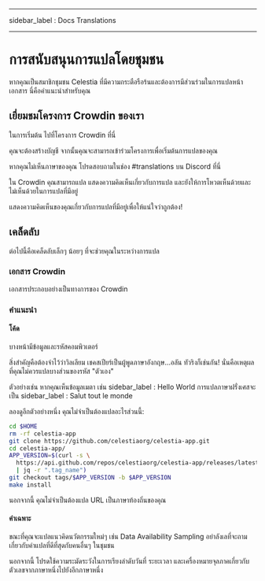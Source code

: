 - - -
sidebar_label : Docs Translations
- - -

# การสนับสนุนการแปลโดยชุมชน

หากคุณเป็นสมาชิกชุมชน Celestia ที่มีความกระตือรือร้นและต้องการมีส่วนร่วมในการแปลหน้าเอกสาร นี่คือคำแนะนำสำหรับคุณ

## เยี่ยมชมโครงการ Crowdin ของเรา

ในการเริ่มต้น ไปที่โครงการ Crowdin ที่นี่

คุณจะต้องสร้างบัญชี จากนั้นคุณจะสามารถเข้าร่วมโครงการเพื่อเริ่มต้นการแปลของคุณ

หากคุณไม่เห็นภาษาของคุณ โปรดสอบถามในช่อง #translations บน Discord ที่นี่

ใน Crowdin คุณสามารถแปล แสดงความคิดเห็นเกี่ยวกับการแปล และยังให้การโหวตเห็นด้วยและไม่เห็นด้วยในการแปลที่มีอยู่

แสดงความคิดเห็นของคุณเกี่ยวกับการแปลที่มีอยู่เพื่อให้แน่ใจว่าถูกต้อง!

## เคล็ดลับ

ต่อไปนี้คือเคล็ดลับเล็กๆ น้อยๆ ที่จะช่วยคุณในระหว่างการแปล

### เอกสาร Crowdin

เอกสารประกอบอย่างเป็นทางการของ Crowdin

### คำแนะนำ

#### โค้ด

บางหน้ามีข้อมูลและรหัสคอมพิวเตอร์

สิ่งสำคัญคือต้องจำไว้ว่าวิลเลียม เชคสเปียร์เป็นผู้พูดภาษาอังกฤษ...อลัน ทัวริงก็เช่นกัน! นั่นคือเหตุผลที่คุณไม่ควรแปลบางส่วนของรหัส "ตัวเอง"

ตัวอย่างเช่น หากคุณเห็นข้อมูลเมตา เช่น sidebar_label : Hello World การแปลภาษาฝรั่งเศสจะเป็น sidebar_label : Salut tout le monde

ลองดูอีกตัวอย่างหนึ่ง คุณไม่จำเป็นต้องแปลอะไรส่วนนี้:

```sh
cd $HOME
rm -rf celestia-app
git clone https://github.com/celestiaorg/celestia-app.git
cd celestia-app/
APP_VERSION=$(curl -s \
  https://api.github.com/repos/celestiaorg/celestia-app/releases/latest \
  | jq -r ".tag_name")
git checkout tags/$APP_VERSION -b $APP_VERSION
make install
```

นอกจากนี้ คุณไม่จำเป็นต้องแปล URL เป็นภาษาท้องถิ่นของคุณ

#### คำเฉพาะ

ขณะที่คุณจะแปลแนวคิดนวัตกรรมใหม่ๆ เช่น Data Availability Sampling อย่าลังเลที่จะถามเกี่ยวกับคำแปลที่ดีที่สุดกับคนอื่นๆ ในชุมชน

นอกจากนี้ โปรดใช้ความระมัดระวังในการเรียงลำดับวันที่ ระยะเวลา และเครื่องหมายจุลภาคเกี่ยวกับตัวเลขจากภาษาหนึ่งไปยังอีกภาษาหนึ่ง
